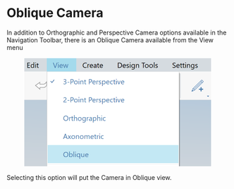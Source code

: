 # Oblique Camera

In addition to Orthographic and Perspective Camera options available in the Navigation Toolbar, there is an Oblique Camera available from the View menu

<figure><img src="../.gitbook/assets/ObliqueMenu.png" alt=""><figcaption></figcaption></figure>

Selecting this option will put the Camera in Oblique view.

<figure><img src="../.gitbook/assets/Oblique.png" alt=""><figcaption></figcaption></figure>
